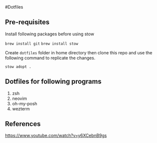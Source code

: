 #Dotfiles

## Pre-requisites

Install following packages before using stow

`brew install git`
`brew install stow`

Create `dotfiles` folder in home directory then clone this repo and use the following command to replicate the changes.

`stow adopt .`

## Dotfiles for following programs

1. zsh
2. neovim
3. oh-my-posh
4. wezterm

## References

https://www.youtube.com/watch?v=y6XCebnB9gs

